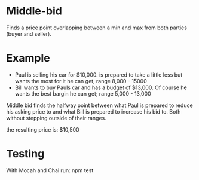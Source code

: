 Middle-bid
==========
Finds a price point overlapping between a min and max from both parties (buyer and seller).

Example
=======
- Paul is selling his car for $10,000. is prepared to take a little less but wants the most for it he can get, range 8,000 - 15000
- Bill wants to buy Pauls car and has a budget of $13,000. Of course he wants the best bargin he can get; range 5,000 - 13,000

Middle bid finds the halfway point between what Paul is prepared to reduce his asking price to and what Bill is prepared to increase his bid to. Both without stepping outside of their ranges.

the resulting price is: $10,500

Testing
=======
With Mocah and Chai
run: npm test
